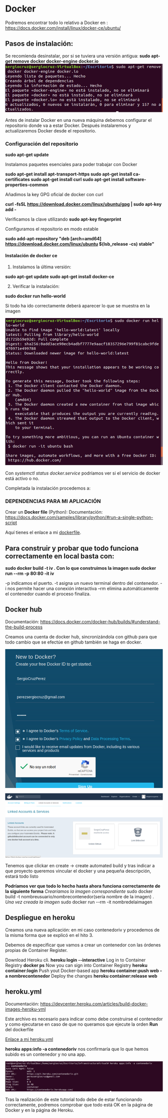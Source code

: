 # Docker

Podremos encontrar todo lo relativo a Docker en : https://docs.docker.com/install/linux/docker-ce/ubuntu/

## Pasos de instalación:
Se recomienda desinstalar, por si se tuviera una versión antigua: **sudo apt-get remove docker docker-engine docker.io**
![img](https://github.com/SergioCruzPerez/InfraestructuraVirtual/blob/master/docs/imagenes/Eliminacion.png)

Antes de instalar Docker en una nueva máquina debemos configurar el repositorio donde va a estar Docker.
Después instalaremos y actualizaremos Docker desde el repositorio.

### Configuración del repositorio
**sudo apt-get update**

Instalamos paquetes esenciales para poder trabajar con Docker

**sudo apt-get install apt-transport-https
sudo apt-get install ca-certificates
sudo apt-get install curl
sudo apt-get install software-properties-common**

Añadimos la key GPG oficial de docker con curl

**curl -fsSL https://download.docker.com/linux/ubuntu/gpg | sudo apt-key add -**

Verificamos la clave utilizando
**sudo apt-key fingerprint**

Configuramos el repositorio en modo estable

**sudo add-apt-repository "deb [arch=amd64] https://download.docker.com/linux/ubuntu $(lsb_release -cs) stable"**


#### Instalación de docker ce

1. Instalamos la última versión:

**sudo apt-get update
sudo apt-get install docker-ce**

2. Verificar la instalación:

**sudo docker run hello-world**

Si todo ha ido correctamente deberá aparecer lo que se muestra en la imagen

![img](https://github.com/SergioCruzPerez/InfraestructuraVirtual/blob/master/docs/imagenes/Hello-world.png)

Con *systemctl status docker.service* podríamos ver si el servicio de docker está activo o no.


Completada la instalación procedemos a:

###  DEPENDENCIAS PARA MI APLICACIÓN

Crear un **Docker file** (Python):
Documentación: https://docs.docker.com/samples/library/python/#run-a-single-python-script

Aquí tienes  el enlace a mi [dockerfile](https://github.com/SergioCruzPerez/InfraestructuraVirtual/blob/master/Dockerfile).

## Para construir y probar que todo funciona correctamente en local basta con:

**sudo docker build -t iv . Con lo que construimos la imagen
sudo docker run --rm -p 80:80 -it iv**


-p indicamos el puerto.
-t asigna un nuevo terminal dentro del contenedor.
-i nos permite hacer una conexión interactiva
–rm elimina automáticamente el contenedor cuando el proceso finaliza.

## Docker hub
Documentación:
https://docs.docker.com/docker-hub/builds/#understand-the-build-process

Creamos una cuenta de docker hub, sincronizándola con github para que todo cambio que se efectúe en github también se haga en docker.

![img](https://github.com/SergioCruzPerez/InfraestructuraVirtual/blob/master/docs/imagenes/Registro.png)


![img](https://github.com/SergioCruzPerez/InfraestructuraVirtual/blob/master/docs/imagenes/Link.png)

Tenemos que clickar en create -> create automated build y tras indicar a que proyecto queremos vincular el docker y una pequeña descripción, estará todo listo

**Podríamos ver que todo lo hecho hasta ahora funciona correctamente de la siguiente forma**
*Crearíamos la imagen correspondiente*
sudo docker build -t nombreusuario/nombrecontenedor(sería nombre de la imagen) .
*Una vez creada la imagen*
sudo docker run --rm -it nombredelaimagen

## Despliegue en heroku
Creamos una nueva aplicación: en mi caso contenedoriv y procedemos de la misma forma que se explicó en el hito 3.

Debemos de especificar que vamos a crear un contenedor con las órdenes propias de Container Register.

Download Heroku cli.
**heroku login --interactive**
Log in to Container Registry
**docker ps**
Now you can sign into Container Registry
**heroku container:login**
Push yout Docker-based app
**heroku container:push web -a nombrecontenedor**
Deploy the changes
**heroku container:release web**

## heroku.yml
Documentación: https://devcenter.heroku.com/articles/build-docker-images-heroku-yml

Este archivo es necesario para indicar como debe construirse el contenedor y como ejecutarse en caso de que no queramos que ejecute la orden **Run** del dockerfile

[Enlace a mi heroku.yml](https://github.com/SergioCruzPerez/InfraestructuraVirtual/blob/master/heroku.yml)


**heroku apps:info -a contenedoriv** nos confirmaría que lo que hemos subido es un contenedor y no una app.

![img](https://github.com/SergioCruzPerez/InfraestructuraVirtual/blob/master/docs/imagenes/comprobar.png)

Tras la realización de este tutorial todo debe de estar funcionando correctamente, podremos comprobar que todo está OK en la página de Docker y en la página de Heroku.
